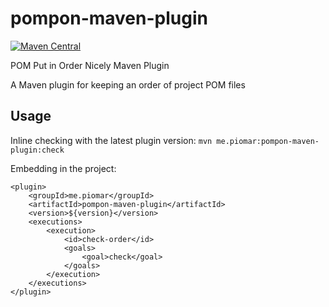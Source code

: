 # pompon-maven-plugin
[![Maven Central](https://img.shields.io/maven-central/v/me.piomar/pompon-maven-plugin.svg?label=Maven%20Central&color=brightgreen)](https://search.maven.org/search?q=g:%22me.piomar%22%20AND%20a:%22pompon-maven-plugin%22)

POM Put in Order Nicely Maven Plugin

A Maven plugin for keeping an order of project POM files

## Usage

Inline checking with the latest plugin version: `mvn me.piomar:pompon-maven-plugin:check`

Embedding in the project:
```pom
<plugin>
    <groupId>me.piomar</groupId>
    <artifactId>pompon-maven-plugin</artifactId>
    <version>${version}</version>
    <executions>
        <execution>
            <id>check-order</id>
            <goals>
                <goal>check</goal>
            </goals>
        </execution>
    </executions>
</plugin>
```
